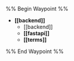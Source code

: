 %% Begin Waypoint %%
- **[[backend]]**
	- [[backend]]
	- **[[fastapi]]**
	- **[[terms]]**

%% End Waypoint %%
